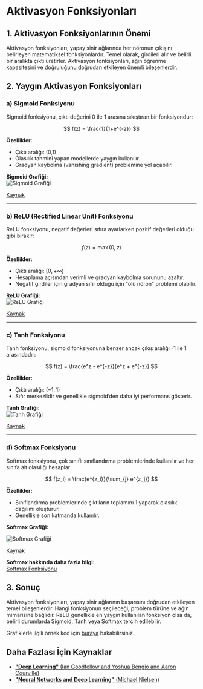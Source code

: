 # Aktivasyon Fonksiyonları

## 1. Aktivasyon Fonksiyonlarının Önemi

Aktivasyon fonksiyonları, yapay sinir ağlarında her nöronun çıkışını belirleyen matematiksel fonksiyonlardır. Temel olarak, girdileri alır ve belirli bir aralıkta çıktı üretirler. Aktivasyon fonksiyonları, ağın öğrenme kapasitesini ve doğruluğunu doğrudan etkileyen önemli bileşenlerdir.

## 2. Yaygın Aktivasyon Fonksiyonları

### a) Sigmoid Fonksiyonu
Sigmoid fonksiyonu, çıktı değerini 0 ile 1 arasına sıkıştıran bir fonksiyondur:

$$ f(z) = \frac{1}{1+e^{-z}} $$

**Özellikler:**
- Çıktı aralığı: (0,1)
- Olasılık tahmini yapan modellerde yaygın kullanılır.
- Gradyan kaybolma (vanishing gradient) problemine yol açabilir.

**Sigmoid Grafiği:**  
![Sigmoid Grafiği](https://upload.wikimedia.org/wikipedia/commons/8/88/Logistic-curve.svg)

[Kaynak](https://upload.wikimedia.org/wikipedia/commons/8/88/Logistic-curve.svg)

---

### b) ReLU (Rectified Linear Unit) Fonksiyonu
ReLU fonksiyonu, negatif değerleri sıfıra ayarlarken pozitif değerleri olduğu gibi bırakır:

$$ f(z) = \max(0, z) $$

**Özellikler:**
- Çıktı aralığı: $[0, +\infty)$
- Hesaplama açısından verimli ve gradyan kaybolma sorununu azaltır.
- Negatif girdiler için gradyan sıfır olduğu için "ölü nöron" problemi olabilir.

**ReLU Grafiği:**  
![ReLU Grafiği](https://www.nomidl.com/wp-content/uploads/2022/04/image-10.png)

[Kaynak](https://www.nomidl.com/wp-content/uploads/2022/04/image-10.png)

---

### c) Tanh Fonksiyonu
Tanh fonksiyonu, sigmoid fonksiyonuna benzer ancak çıkış aralığı -1 ile 1 arasındadır:

$$ f(z) = \frac{e^z - e^{-z}}{e^z + e^{-z}} $$

**Özellikler:**
- Çıktı aralığı: $(-1,1)$
- Sıfır merkezlidir ve genellikle sigmoid’den daha iyi performans gösterir.

**Tanh Grafiği:**  
![Tanh Grafiği](https://upload.wikimedia.org/wikipedia/commons/thumb/8/87/Hyperbolic_Tangent.svg/2560px-Hyperbolic_Tangent.svg.png)

[Kaynak](https://upload.wikimedia.org/wikipedia/commons/thumb/8/87/Hyperbolic_Tangent.svg/2560px-Hyperbolic_Tangent.svg.png)

---

### d) Softmax Fonksiyonu
Softmax fonksiyonu, çok sınıflı sınıflandırma problemlerinde kullanılır ve her sınıfa ait olasılığı hesaplar:

$$ f(z_i) = \frac{e^{z_i}}{\sum_{j} e^{z_j}} $$

**Özellikler:**
- Sınıflandırma problemlerinde çıktıların toplamını 1 yaparak olasılık dağılımı oluşturur.
- Genellikle son katmanda kullanılır.

**Softmax Grafiği:**

![Softmax Grafiği](https://miro.medium.com/v2/resize:fit:480/1*5nKWsukS6lPR-7fHtlK2Rg.png)

[Kaynak](https://miro.medium.com/v2/resize:fit:480/1*5nKWsukS6lPR-7fHtlK2Rg.png)

**Softmax hakkında daha fazla bilgi:**  
[Softmax Fonksiyonu](https://en.wikipedia.org/wiki/Softmax_function)

## 3. Sonuç
Aktivasyon fonksiyonları, yapay sinir ağlarının başarısını doğrudan etkileyen temel bileşenlerdir. Hangi fonksiyonun seçileceği, problem türüne ve ağın mimarisine bağlıdır. ReLU genellikle en yaygın kullanılan fonksiyon olsa da, belirli durumlarda Sigmoid, Tanh veya Softmax tercih edilebilir.

Grafiklerle ilgili örnek kod için [buraya](04-Activation_Functions.ipynb) bakabilirsiniz.

## Daha Fazlası İçin Kaynaklar
- [**"Deep Learning"** (Ian Goodfellow and Yoshua Bengio and Aaron Courville)](https://www.deeplearningbook.org/)
- [**"Neural Networks and Deep Learning"** (Michael Nielsen)](http://neuralnetworksanddeeplearning.com/)